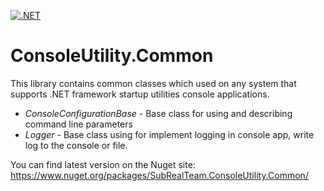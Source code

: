 [![.NET](https://github.com/Subreal-Team/ConsoleUtility.Common/actions/workflows/dotnet.yml/badge.svg?branch=master)](https://github.com/Subreal-Team/ConsoleUtility.Common/actions/workflows/dotnet.yml)

# ConsoleUtility.Common

This library contains common classes which used on any system that supports .NET framework startup utilities console applications.

* *ConsoleConfigurationBase* - Base class for using and describing command line parameters
* *Logger* - Base class using for implement logging in console app, write log to the console or file.

You can find latest version on the Nuget site: https://www.nuget.org/packages/SubRealTeam.ConsoleUtility.Common/

